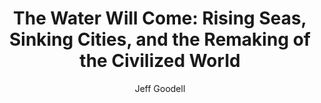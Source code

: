 ---
title: "The Water Will Come: Rising Seas, Sinking Cities, and the Remaking of the Civilized World"
author: "Jeff Goodell"
isbn: "031626024X"
isbn13: "9780316260244"
rating: "0"
publisher: "Little, Brown and Company"
pages: "352"
publishYear: "2017"
read: ""
goodreads_id: "34523152"
---